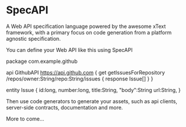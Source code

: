 SpecAPI
=======

A Web API specification language powered by the awesome xText framework, with a primary focus on code generation from a platform agnostic specification.

You can define your Web API like this using SpecAPI

  package com.example.github
  
  api GithubAPI https://api.github.com {
	  get getIssuesForRepository /repos/owner:String/repo:String/issues {
		  response Issue[]
	  }
  }

  entity Issue {
	  id:long,
	  number:long,
	  title:String,
	  "body":String	
	  url:String,
  }
  
  
Then use code generators to generate your assets, such as api clients, server-side contracts, documentation and more.

More to come...
